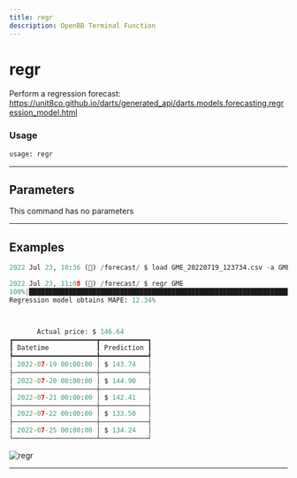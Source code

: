 ```yaml
---
title: regr
description: OpenBB Terminal Function
---
```


# regr

Perform a regression forecast: https://unit8co.github.io/darts/generated_api/darts.models.forecasting.regression_model.html

### Usage

```python
usage: regr
```

---

## Parameters

This command has no parameters



---

## Examples

```python
2022 Jul 23, 10:36 (🦋) /forecast/ $ load GME_20220719_123734.csv -a GME

2022 Jul 23, 11:08 (🦋) /forecast/ $ regr GME
100%|██████████████████████████████████████████████████████████████████████████████████████████████████████████████████████████████████████████████████████████████████████████████████████████████████████████████| 115/115 [00:0100:00, 111.85it/s]
Regression model obtains MAPE: 12.34%



       Actual price: $ 146.64
┏━━━━━━━━━━━━━━━━━━━━━┳━━━━━━━━━━━━┓
┃ Datetime            ┃ Prediction ┃
┡━━━━━━━━━━━━━━━━━━━━━╇━━━━━━━━━━━━┩
│ 2022-07-19 00:00:00 │ $ 143.74   │
├─────────────────────┼────────────┤
│ 2022-07-20 00:00:00 │ $ 144.90   │
├─────────────────────┼────────────┤
│ 2022-07-21 00:00:00 │ $ 142.41   │
├─────────────────────┼────────────┤
│ 2022-07-22 00:00:00 │ $ 133.50   │
├─────────────────────┼────────────┤
│ 2022-07-25 00:00:00 │ $ 134.24   │
└─────────────────────┴────────────┘
```
![regr](https://user-images.githubusercontent.com/72827203/180615346-82fae367-d0cc-4d78-be30-b947a83df909.png)

---
